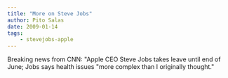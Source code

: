 ```yaml
---
title: "More on Steve Jobs"
author: Pito Salas
date: 2009-01-14
tags:
    - stevejobs-apple
---
```




Breaking news from CNN: "Apple CEO Steve Jobs takes leave until end of June;
Jobs says health issues "more complex than I originally thought."


